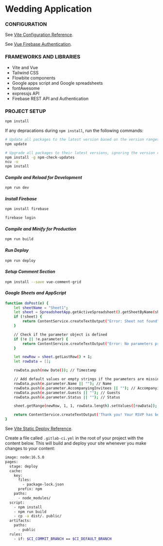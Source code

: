 # Wedding Application

### CONFIGURATION

See [Vite Configuration Reference](https://vitejs.dev/config/).

See [Vue Firebase Authentication](https://learnvue.co/articles/vue-firebase-authentication).

### FRAMEWORKS AND LIBRARIES
- Vite and Vue
- Tailwind CSS
- Flowbite components
- Google apps script and Google spreadsheets
- fontAwesome
- expressjs API
- Firebase REST API and Authentication

### PROJECT SETUP

```sh
npm install
```

If any depracations during `npm install`, run the following commands:
```sh
# Update all packages to the latest version based on the version ranges specified in package.json
npm update

# Upgrade all packages to their latest versions, ignoring the version ranges specified in package.json
npm install -g npm-check-updates
ncu -u
npm install
```

#### *Compile and Reload for Development*

```sh
npm run dev
```

#### *Install Firebase*
```sh
npm install firebase
```

```sh
firebase login
```

#### *Compile and Minify for Production*

```sh
npm run build
```

#### *Run Deploy*

```sh
npm run deploy
```

#### *Setup Comment Section*

```sh
npm install --save vue-comment-grid
```


#### *Google Sheets and AppScript*
```sh
function doPost(e) {
	let sheetName = "Sheet1";
	let sheet = SpreadsheetApp.getActiveSpreadsheet().getSheetByName(sheetName);
	if (!sheet) {
		return ContentService.createTextOutput("Error: Sheet not found");
	}

	// Check if the parameter object is defined
	if (!e || !e.parameter) {
		return ContentService.createTextOutput("Error: No parameters provided");
	}

	let newRow = sheet.getLastRow() + 1;
	let rowData = [];

	rowData.push(new Date()); // Timestamp

	// Add default values or empty strings if the parameters are missing
	rowData.push(e.parameter.Name || ""); // Name
	rowData.push(e.parameter.AccompanyingInvitees || ""); // AccompanyingInvitees
	rowData.push(e.parameter.Guests || ""); // Guests
	rowData.push(e.parameter.Status || ""); // Status

	sheet.getRange(newRow, 1, 1, rowData.length).setValues([rowData]);

	return ContentService.createTextOutput('Thank you! Your RSVP has been sent.');
}
```

See [Vite Static Deploy Reference](https://vitejs.dev/guide/static-deploy.html).

Create a file called `.gitlab-ci.yml` in the root of your project with the content below. This will build and deploy your site whenever you make changes to your content:
```sh
image: node:16.5.0
pages:
  stage: deploy
  cache:
    key:
      files:
        - package-lock.json
      prefix: npm
    paths:
      - node_modules/
  script:
    - npm install
    - npm run build
    - cp -a dist/. public/
  artifacts:
    paths:
      - public
  rules:
    - if: $CI_COMMIT_BRANCH == $CI_DEFAULT_BRANCH
```
